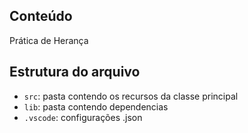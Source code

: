## Conteúdo

Prática de Herança

## Estrutura do arquivo

- `src`: pasta contendo os recursos da classe principal
- `lib`: pasta contendo dependencias
- `.vscode`: configurações .json